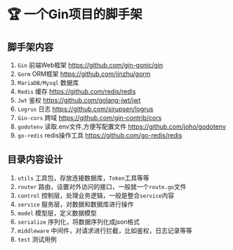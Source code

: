 # :trophy: 一个Gin项目的脚手架

## 脚手架内容
1.  `Gin` 前端Web框架 https://github.com/gin-gonic/gin
2.  `Gorm` ORM框架 https://github.com/jinzhu/gorm
3.  `MariaDB/Mysql` 数据库
4.  `Redis` 缓存 https://github.com/redis/redis
5.  `Jwt` 鉴权 https://github.com/golang-jwt/jwt
6.  `Logrus` 日志 https://github.com/sirupsen/logrus
7.  `Gin-cors` 跨域 https://github.com/gin-contrib/cors
8.  `godotenv` 读取.env文件,方便写配置文件 https://github.com/joho/godotenv 
9.   `go-redis` redis操作工具 https://github.com/go-redis/redis 

## 目录内容设计
1.  `utils` 工具包，存放连接数据库，`Token`工具等等
2.  `router` 路由，设置对外访问的接口，一般就一个`route.go`文件
3.  `control` 控制层，处理业务逻辑，一般是整合`service`内容
4.  `service` 服务层，对数据和数据库进行操作
5.  `model` 模型层，定义数据模型
6.  `serialize` 序列化，将数据序列化成json格式
7.  `middleware` 中间件，对请求进行拦截，比如鉴权，日志记录等等
8.  `test` 测试用例 
